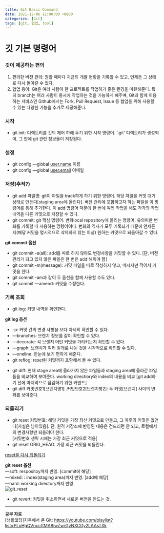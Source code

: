 ```yaml
---
title: Git Basic Command
date: 2021-12-06 12:00:00 +0800
categories: [Git]
tags: [git, 협업, tool]
---
```

# 깃 기본 명령어

### 깃이 제공하는 편의
1) 편리한 버전 관리: 원할 때마다 지금의 개발 현황을 기록할 수 있고, 언제든 그 상태로 다시 돌아갈 수 있다.    
2) 협업 용이: Git은 여러 사람이 한 프로젝트를 작업하기 좋은 환경을 마련해준다. 특히 branch는 여러 사람이 동시에 작업하는 것을 가능하게 해주며, Git과 함께 이용하는 서비스인 Github에서는 Fork, Pull Request, Issue 등 협업을 위해 사용할 수 있는 다양한 기능을 추가로 제공해준다.    
    
### 시작   
* git init: 디렉토리를 깃의 제어 하에 두기 위한 시작 명령어. '.git' 디렉토리가 생성되며, 그 안에 git 관련 정보들이 저장된다.   
    
### 설정   
* git config —global [user.name](http://user.name) 이름   
* git config —global [user.email](http://user.email) 이메일   
    
### 저장(추적?)   
* git add 파일명: git이 파일을 track하게 하기 위한 명령어. 해당 파일을 커밋 대기 상태로 만든다[staging area에 올린다]. 버전 관리에 포함하고자 하는 파일을 이 명령어를 통해 추가한다. 이 add 명령어 덕분에 한 번에 여러 작업을 해도 각각의 작업 내역을 다른 커밋으로 저장할 수 있다.      
* git commit: git 핵심 명령어. 변화local repository에 올리는 명령어. 유의미한 변화를 기록할 때 사용하는 명령어이다. 변화의 역사가 모두 기록되기 때문에 언제든지(해당 커밋을 명시적으로 삭제하지 않는 이상) 원하는 커밋으로 되돌아갈 수 있다.        
    
__git commit 옵션__   
- git commit -a(all): add를 따로 하지 않아도 변경사항을 커밋할 수 있다. [단, 버전 관리가 되고 있지 않은 파일은 한 번은 add 해줘야 함]   
- git commit -m(message): 커밋 파일을 따로 작성하지 않고, 메시지만 적어서 커밋을 한다.   
- git commit -am과 같이 두 옵션을 함께 사용할 수도 있다.   
- git commit —amend: 커밋을 수정한다.      
   
### 기록 조회   
* git log: 커밋 내역을 확인한다.   
    
__git log 옵션__    
- -p: 커밋 간의 변경 사항을 보다 자세히 확인할 수 있다.   
- —branches: 브랜치 정보를 같이 확인할 수 있다.   
- —decorate: 각 브랜치 어떤 커밋을 가리키는지 확인할 수 있다.   
- —graph: 브랜치가 여러 갈래로 나뉜 것을 시각적으로 확인할 수 있다.   
- —oneline: 한눈에 보기 편하게 해준다.   
- git reflog: reset된 커밋까지 포함해서 볼 수 있다.   
   
* git diff: 현재 stage area에 올라가지 않은 파일들과 staging area에 올라간 파일들을 비교하여 보여준다. working directiory와 index의 내용을 비교 [git add하기 전에 마지막으로 점검하기 위한 커맨드]   
* git diff 커밋번호1[브랜치명1]..커밋번호2[브랜치명2]: 두 커밋[브랜치] 사이의 변화를 보여준다.   
    
### **되돌리기**   
* git reset 커밋번호: 해당 커밋을 가장 최신 커밋으로 만들고, 그 이후의 커밋은 없앤다[사실은 남아있음]. 단, 원격 저장소에 반영된 내용은 건드리면 안 되고, 로컬에서의 변경사항만 되돌려야 한다.   
[커밋번호 생략 시에는 가장 최근 커밋으로 적용]   
* git reset ORIG_HEAD: 가장 최근 커밋을 되돌린다.    
   
[reset을 다시 되돌리기](https://www.youtube.com/watch?v=P-EJ-Tkb5FM&list=PLuHgQVnccGMA8iwZwrGyNXCGy2LAAsTXk&index=29)   
   
__git reset 옵션__   
—soft: respositoy까지 반영. [commit에 해당]   
—mixed: : index(staging area)까지 반영. [add에 해당]   
—hard: working directory까지 반영.   
![git_reset](/img/git_reset.png)   
   
- git revert: 커밋을 취소하면서 새로운 버전을 만드는 것.   
         
---
__공부 자료__   
[생활코딩]지옥에서 온 Git: https://youtube.com/playlist?list=PLuHgQVnccGMA8iwZwrGyNXCGy2LAAsTXk
